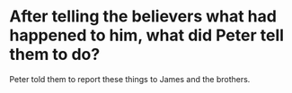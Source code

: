 # After telling the believers what had happened to him, what did Peter tell them to do?

Peter told them to report these things to James and the brothers.
